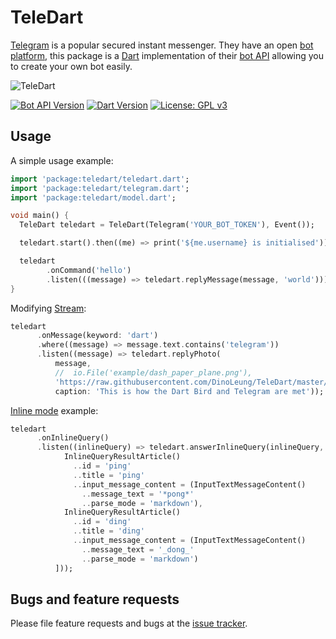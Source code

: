 # TeleDart

[Telegram](https://telegram.org/) is a popular secured instant messenger. 
They have an open [bot platform](https://telegram.org/blog/bot-revolution),
this package is a [Dart](https://www.dartlang.org/) 
implementation of their [bot API](https://core.telegram.org/bots/api)
allowing you to create your own bot easily.

![TeleDart](https://raw.githubusercontent.com/DinoLeung/TeleDart/master/example/dash_paper_plane.svg?sanitize=true)

[![Bot API Version](https://img.shields.io/badge/Bot%20API-4.4-blue.svg?style=flat-square)](https://core.telegram.org/bots/api)
[![Dart Version](https://img.shields.io/badge/Dart-2.2-blue.svg?style=flat-square)](https://www.dartlang.org/dart-2)
[![License: GPL v3](https://img.shields.io/badge/License-GPL%20v3-blue.svg?style=flat-square)](https://www.gnu.org/licenses/gpl-3.0)

## Usage

A simple usage example:

```dart
import 'package:teledart/teledart.dart';
import 'package:teledart/telegram.dart';
import 'package:teledart/model.dart';

void main() {
  TeleDart teledart = TeleDart(Telegram('YOUR_BOT_TOKEN'), Event());

  teledart.start().then((me) => print('${me.username} is initialised'));

  teledart
        .onCommand('hello')
        .listen(((message) => teledart.replyMessage(message, 'world')));
}
```

Modifying [Stream](https://www.dartlang.org/tutorials/language/streams#methods-that-modify-a-stream): 

```dart
teledart
      .onMessage(keyword: 'dart')
      .where((message) => message.text.contains('telegram'))
      .listen((message) => teledart.replyPhoto(
          message,
          //  io.File('example/dash_paper_plane.png'),
          'https://raw.githubusercontent.com/DinoLeung/TeleDart/master/example/dash_paper_plane.png',
          caption: 'This is how the Dart Bird and Telegram are met'));
```

[Inline mode](https://core.telegram.org/bots/api#inline-mode) example:

```dart
teledart
      .onInlineQuery()
      .listen((inlineQuery) => teledart.answerInlineQuery(inlineQuery, [
            InlineQueryResultArticle()
              ..id = 'ping'
              ..title = 'ping'
              ..input_message_content = (InputTextMessageContent()
                ..message_text = '*pong*'
                ..parse_mode = 'markdown'),
            InlineQueryResultArticle()
              ..id = 'ding'
              ..title = 'ding'
              ..input_message_content = (InputTextMessageContent()
                ..message_text = '_dong_'
                ..parse_mode = 'markdown')
          ]));
```

## Bugs and feature requests

Please file feature requests and bugs at the [issue tracker][tracker].

[tracker]: https://github.com/DinoLeung/TeleDart/issues
